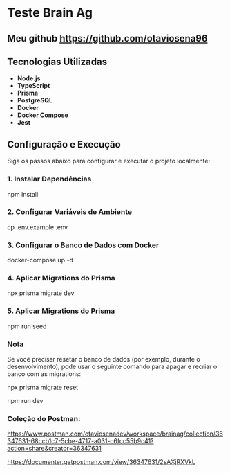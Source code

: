 # Teste Brain Ag


## Meu github https://github.com/otaviosena96

## Tecnologias Utilizadas

- **Node.js**
- **TypeScript**
- **Prisma**
- **PostgreSQL**
- **Docker**
- **Docker Compose**
- **Jest**

## Configuração e Execução

Siga os passos abaixo para configurar e executar o projeto localmente:

### 1. Instalar Dependências
npm install

### 2. Configurar Variáveis de Ambiente
cp .env.example .env

### 3. Configurar o Banco de Dados com Docker
docker-compose up -d


### 4. Aplicar Migrations do Prisma
npx prisma migrate dev

### 5. Aplicar Migrations do Prisma
npm run seed

### Nota 
Se você precisar resetar o banco de dados (por exemplo, durante o desenvolvimento), pode usar o seguinte comando para apagar e recriar o banco com as migrations:

npx prisma migrate reset


npm run dev


### Coleção do Postman: 

https://www.postman.com/otaviosenadev/workspace/brainag/collection/36347631-68ccb1c7-5cbe-4717-a031-c6fcc55b9c41?action=share&creator=36347631

https://documenter.getpostman.com/view/36347631/2sAXjRXVkL